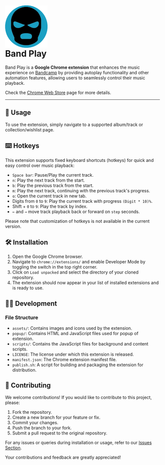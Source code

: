<br/>
<img src="./public/assets/logo.png" alt="band-play logo" style="height: 138px; margin-bottom: -40px;"/>

# Band Play

Band Play is a **Google Chrome extension** that enhances the music experience on [Bandcamp](https://bandcamp.com) by providing autoplay functionality and other automation features, allowing users to seamlessly control their music playback.

Check the [Chrome Web Store](https://chrome.google.com/webstore/detail/band-play/nooegmjcddclidfdlibmgcpaahkikmlh) page for more details.

<hr/>

## 🚀 Usage

To use the extension, simply navigate to a supported album/track or collection/wishlist page.

## ⌨️ Hotkeys

This extension supports fixed keyboard shortcuts (hotkeys) for quick and easy control over music playback:

- `Space bar`: Pause/Play the current track.
- `n`: Play the next track from the start.
- `b`: Play the previous track from the start.
- `m`: Play the next track, continuing with the previous track's progress.
- `o`: Open the current track in new tab.
- Digits from `0` to `9`: Play the current track with progress `(Digit * 10)%`.
- Shift + `0` to `9`: Play the track by index.
- `←` and `→` move track playback back or forward on `step` seconds.

Please note that customization of hotkeys is not available in the current version.

## 🛠️ Installation

1. Open the Google Chrome browser.
2. Navigate to `chrome://extensions/` and enable Developer Mode by toggling the switch in the top right corner.
3. Click on `Load unpacked` and select the directory of your cloned repository.
4. The extension should now appear in your list of installed extensions and is ready to use.

## 👩‍💻 Development

### File Structure

- `assets/`: Contains images and icons used by the extension.
- `popup/`: Contains HTML and JavaScript files used for popup of extension.
- `scripts/`: Contains the JavaScript files for background and content scripts.
- `LICENSE`: The license under which this extension is released.
- `manifest.json`: The Chrome extension manifest file.
- `publish.sh`: A script for building and packaging the extension for distribution.

## 🤝 Contributing

We welcome contributions! If you would like to contribute to this project, please:

1. Fork the repository.
2. Create a new branch for your feature or fix.
3. Commit your changes.
4. Push the branch to your fork.
5. Submit a pull request to the original repository.

For any issues or queries during installation or usage, refer to our [Issues Section](https://github.com/borbiuk/band-play/issues).

Your contributions and feedback are greatly appreciated!
